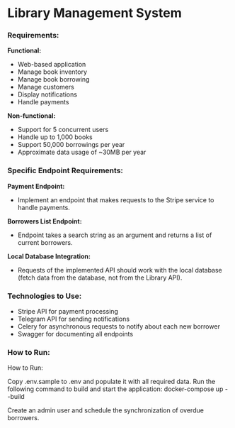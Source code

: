 # **Library Management System**  

### **Requirements:**  

**Functional:**  
- Web-based application  
- Manage book inventory  
- Manage book borrowing  
- Manage customers  
- Display notifications  
- Handle payments  

**Non-functional:**  
- Support for 5 concurrent users  
- Handle up to 1,000 books  
- Support 50,000 borrowings per year  
- Approximate data usage of ~30MB per year  

### **Specific Endpoint Requirements:**  

**Payment Endpoint:**  
- Implement an endpoint that makes requests to the Stripe service to handle payments.  

**Borrowers List Endpoint:**  
- Endpoint takes a search string as an argument and returns a list of current borrowers.  

**Local Database Integration:**  
- Requests of the implemented API should work with the local database (fetch data from the database, not from the Library API).  

### **Technologies to Use:**  
- Stripe API for payment processing  
- Telegram API for sending notifications  
- Celery for asynchronous requests to notify about each new borrower  
- Swagger for documenting all endpoints  

### **How to Run:**  
How to Run:

Copy .env.sample to .env and populate it with all required data.
Run the following command to build and start the application:
docker-compose up --build

Create an admin user and schedule the synchronization of overdue borrowers.
